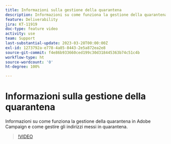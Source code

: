 ```yaml
---
title: Informazioni sulla gestione della quarantena
description: Informazioni su come funziona la gestione della quarantena in Adobe Campaign e come gestire gli indirizzi messi in quarantena.
feature: Deliverability
jira: KT-11919
doc-type: feature video
activity: use
team: Support
last-substantial-update: 2023-03-28T00:00:00Z
exl-id: 1273792a-e778-4a85-8443-2e5a872ea2e8
source-git-commit: f4e86b933660ced199c30d318445363b74c51c4b
workflow-type: ht
source-wordcount: '0'
ht-degree: 100%

---
```


# Informazioni sulla gestione della quarantena

Informazioni su come funziona la gestione della quarantena in Adobe Campaign e come gestire gli indirizzi messi in quarantena.

>[!VIDEO](https://video.tv.adobe.com/v/3415818?quality=12&learn=on)
